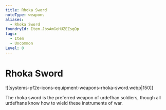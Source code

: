 ```yaml
---
title: Rhoka Sword
noteType: weapons
aliases:
  - Rhoka Sword
foundryId: Item.JbsAmGeHUZEZsgOp
tags:
  - Item
  - Uncommon
Level: 0
---
```


# Rhoka Sword
![[systems-pf2e-icons-equipment-weapons-rhoka-sword.webp|150]]

The rhoka sword is the preferred weapon of urdefhan soldiers, though all urdefhans know how to wield these instruments of war.
